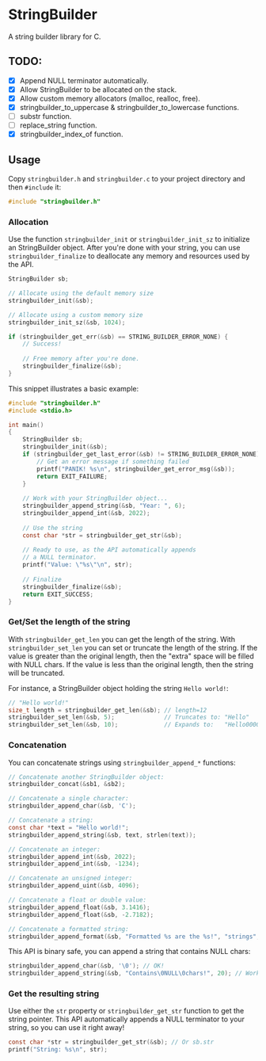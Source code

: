 # StringBuilder

A string builder library for C.

## TODO:

- [x] Append NULL terminator automatically.
- [x] Allow StringBuilder to be allocated on the stack.
- [x] Allow custom memory allocators (malloc, realloc, free).
- [x] stringbuilder_to_uppercase & stringbuilder_to_lowercase functions.
- [ ] substr function.
- [ ] replace_string function.
- [x] stringbuilder_index_of function.

## Usage

Copy `stringbuilder.h` and `stringbuilder.c` to your project directory and then `#include` it:

```c
#include "stringbuilder.h"
```

### Allocation

Use the function `stringbuilder_init` or `stringbuilder_init_sz` to initialize an StringBuilder object. After you're
done with your string, you can use `stringbuilder_finalize` to deallocate any memory and resources used by the API.

```c
StringBuilder sb;

// Allocate using the default memory size
stringbuilder_init(&sb);

// Allocate using a custom memory size
stringbuilder_init_sz(&sb, 1024);

if (stringbuilder_get_err(&sb) == STRING_BUILDER_ERROR_NONE) {
    // Success!
    
    // Free memory after you're done.
    stringbuilder_finalize(&sb);
}
```

This snippet illustrates a basic example:

```c
#include "stringbuilder.h"
#include <stdio.h>

int main()
{
    StringBuilder sb;
    stringbuilder_init(&sb);
    if (stringbuilder_get_last_error(&sb) != STRING_BUILDER_ERROR_NONE) {
        // Get an error message if something failed
        printf("PANIK! %s\n", stringbuilder_get_error_msg(&sb));
        return EXIT_FAILURE;
    }
    
    // Work with your StringBuilder object...
    stringbuilder_append_string(&sb, "Year: ", 6);
    stringbuilder_append_int(&sb, 2022);
    
    // Use the string
    const char *str = stringbuilder_get_str(&sb);
    
    // Ready to use, as the API automatically appends
    // a NULL terminator.
    printf("Value: \"%s\"\n", str);
    
    // Finalize
    stringbuilder_finalize(&sb);
    return EXIT_SUCCESS;
}
```

### Get/Set the length of the string

With `stringbuilder_get_len` you can get the length of the string. With `stringbuilder_set_len` you can set or truncate
the length of the string. If the value is greater than the original length, then the "extra" space will be filled with
NULL chars. If the value is less than the original length, then the string will be truncated.

For instance, a StringBuilder object holding the string `Hello world!`:

```c
// "Hello world!"
size_t length = stringbuilder_get_len(&sb); // length=12
stringbuilder_set_len(&sb, 5);              // Truncates to: "Hello"
stringbuilder_set_len(&sb, 10);             // Expands to:   "Hello00000" (0 is the NULL char)
```

### Concatenation

You can concatenate strings using `stringbuilder_append_*` functions:

```c
// Concatenate another StringBuilder object:
stringbuilder_concat(&sb1, &sb2);

// Concatenate a single character:
stringbuilder_append_char(&sb, 'C');

// Concatenate a string:
const char *text = "Hello world!";
stringbuilder_append_string(&sb, text, strlen(text));

// Concatenate an integer:
stringbuilder_append_int(&sb, 2022);
stringbuilder_append_int(&sb, -1234);

// Concatenate an unsigned integer:
stringbuilder_append_uint(&sb, 4096);

// Concatenate a float or double value:
stringbuilder_append_float(&sb, 3.1416);
stringbuilder_append_float(&sb, -2.7182);

// Concatenate a formatted string:
stringbuilder_append_format(&sb, "Formatted %s are the %s!", "strings", "best");
```

This API is binary safe, you can append a string that contains NULL chars:

```c
stringbuilder_append_char(&sb, '\0'); // OK!
stringbuilder_append_string(&sb, "Contains\0NULL\0chars!", 20); // Works as long as you know the length
```

### Get the resulting string

Use either the `str` property or `stringbuilder_get_str` function to get the string pointer. This API automatically
appends a NULL terminator to your string, so you can use it right away!

```c
const char *str = stringbuilder_get_str(&sb); // Or sb.str
printf("String: %s\n", str);
```
